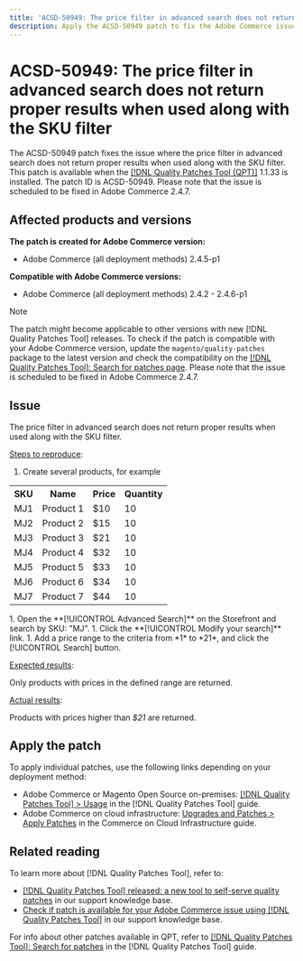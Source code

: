 ```yaml
---
title: 'ACSD-50949: The price filter in advanced search does not return proper results when used along with the SKU filter'
description: Apply the ACSD-50949 patch to fix the Adobe Commerce issue where the price filter in advanced search does not return proper results when used along with the SKU filter.
---
```

# ACSD-50949: The price filter in advanced search does not return proper results when used along with the SKU filter

The ACSD-50949 patch fixes the issue where the price filter in advanced search does not return proper results when used along with the SKU filter. This patch is available when the [[!DNL Quality Patches Tool (QPT)]](/help/announcements/adobe-commerce-announcements/magento-quality-patches-released-new-tool-to-self-serve-quality-patches.md) 1.1.33 is installed. The patch ID is ACSD-50949. Please note that the issue is scheduled to be fixed in Adobe Commerce 2.4.7. 

## Affected products and versions

**The patch is created for Adobe Commerce version:**

* Adobe Commerce (all deployment methods) 2.4.5-p1

**Compatible with Adobe Commerce versions:**

* Adobe Commerce (all deployment methods) 2.4.2 - 2.4.6-p1

>[!NOTE]
>
>The patch might become applicable to other versions with new [!DNL Quality Patches Tool] releases. To check if the patch is compatible with your Adobe Commerce version, update the `magento/quality-patches` package to the latest version and check the compatibility on the [[!DNL Quality Patches Tool]: Search for patches page](<https://experienceleague.adobe.com/tools/commerce-quality-patches/index.html>). Please note that the issue is scheduled to be fixed in Adobe Commerce 2.4.7.

## Issue

The price filter in advanced search does not return proper results when used along with the SKU filter.

<u>Steps to reproduce</u>:

1. Create several products, for example

<table>
  <tr>
    <th>SKU</th>
    <th>Name</th>
    <th>Price</th>
    <th>Quantity</th>
  </tr>
  <tr>
    <td>MJ1</td>
    <td>Product 1</td>
    <td>$10</td>
    <td>10</td>
  </tr>
  <tr>
    <td>MJ2</td>
    <td>Product 2</td>
    <td>$15</td>
    <td>10</td>
  </tr>
  <tr>
    <td>MJ3</td>
    <td>Product 3</td>
    <td>$21</td>
    <td>10</td>
  </tr>
  <tr>
    <td>MJ4</td>
    <td>Product 4</td>
    <td>$32</td>
    <td>10</td>
  </tr>
  <tr>
    <td>MJ5</td>
    <td>Product 5</td>
    <td>$33</td>
    <td>10</td>
  </tr>
  <tr>
    <td>MJ6</td>
    <td>Product 6</td>
    <td>$34</td>
    <td>10</td>
  </tr>
  <tr>
    <td>MJ7</td>
    <td>Product 7</td>
    <td>$44</td>
    <td>10</td>
  </tr>
  <tr>
</table>
1. Open the **[!UICONTROL Advanced Search]** on the Storefront and search by SKU: "MJ".
1. Click the **[!UICONTROL Modify your search]** link.
1. Add a price range to the criteria from *1* to *21*, and click the [!UICONTROL Search] button.

<u>Expected results</u>:

Only products with prices in the defined range are returned.

<u>Actual results</u>:

Products with prices higher than *$21* are returned.

## Apply the patch

To apply individual patches, use the following links depending on your deployment method:

* Adobe Commerce or Magento Open Source on-premises: [[!DNL Quality Patches Tool] > Usage](<https://experienceleague.adobe.com/docs/commerce-operations/tools/quality-patches-tool/usage.html>) in the [!DNL Quality Patches Tool] guide.
* Adobe Commerce on cloud infrastructure: [Upgrades and Patches > Apply Patches](https://experienceleague.adobe.com/docs/commerce-cloud-service/user-guide/develop/upgrade/apply-patches.html) in the Commerce on Cloud Infrastructure guide.

## Related reading

To learn more about [!DNL Quality Patches Tool], refer to:

* [[!DNL Quality Patches Tool] released: a new tool to self-serve quality patches](/help/announcements/adobe-commerce-announcements/magento-quality-patches-released-new-tool-to-self-serve-quality-patches.md) in our support knowledge base.
* [Check if patch is available for your Adobe Commerce issue using [!DNL Quality Patches Tool]](/help/support-tools/patches-available-in-qpt-tool/check-patch-for-magento-issue-with-magento-quality-patches.md) in our support knowledge base.

For info about other patches available in QPT, refer to [[!DNL Quality Patches Tool]: Search for patches](<https://experienceleague.adobe.com/tools/commerce-quality-patches/index.html>) in the [!DNL Quality Patches Tool] guide.
